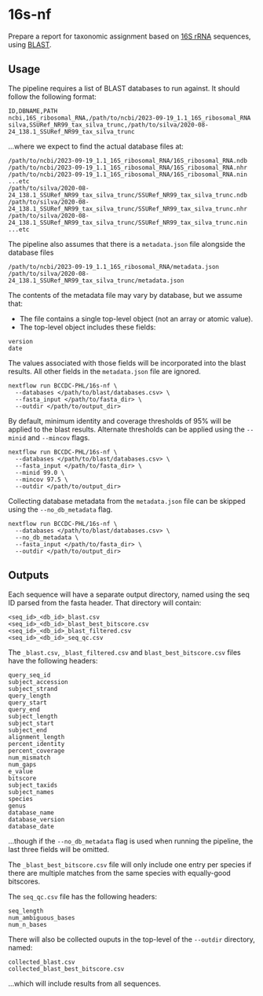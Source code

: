 # 16s-nf

Prepare a report for taxonomic assignment based on [16S rRNA](https://en.wikipedia.org/wiki/16S_ribosomal_RNA) sequences, using [BLAST](https://blast.ncbi.nlm.nih.gov/Blast.cgi).

## Usage

The pipeline requires a list of BLAST databases to run against. It should follow the following format:

```csv
ID,DBNAME,PATH
ncbi,16S_ribosomal_RNA,/path/to/ncbi/2023-09-19_1.1_16S_ribosomal_RNA
silva,SSURef_NR99_tax_silva_trunc,/path/to/silva/2020-08-24_138.1_SSURef_NR99_tax_silva_trunc
```

...where we expect to find the actual database files at:

```
/path/to/ncbi/2023-09-19_1.1_16S_ribosomal_RNA/16S_ribosomal_RNA.ndb
/path/to/ncbi/2023-09-19_1.1_16S_ribosomal_RNA/16S_ribosomal_RNA.nhr
/path/to/ncbi/2023-09-19_1.1_16S_ribosomal_RNA/16S_ribosomal_RNA.nin
...etc
/path/to/silva/2020-08-24_138.1_SSURef_NR99_tax_silva_trunc/SSURef_NR99_tax_silva_trunc.ndb
/path/to/silva/2020-08-24_138.1_SSURef_NR99_tax_silva_trunc/SSURef_NR99_tax_silva_trunc.nhr
/path/to/silva/2020-08-24_138.1_SSURef_NR99_tax_silva_trunc/SSURef_NR99_tax_silva_trunc.nin
...etc
```

The pipeline also assumes that there is a `metadata.json` file alongside the database files

```
/path/to/ncbi/2023-09-19_1.1_16S_ribosomal_RNA/metadata.json
/path/to/silva/2020-08-24_138.1_SSURef_NR99_tax_silva_trunc/metadata.json
```

The contents of the metadata file may vary by database, but we assume that:

- The file contains a single top-level object (not an array or atomic value).
- The top-level object includes these fields:

```
version
date
```

The values associated with those fields will be incorporated into the blast results. All other fields in
the `metadata.json` file are ignored.

```
nextflow run BCCDC-PHL/16s-nf \
  --databases </path/to/blast/databases.csv> \
  --fasta_input </path/to/fasta_dir> \
  --outdir </path/to/output_dir>
```

By default, minimum identity and coverage thresholds of 95% will be applied to the blast results.
Alternate thresholds can be applied using the `--minid` and `--mincov` flags.

```
nextflow run BCCDC-PHL/16s-nf \
  --databases </path/to/blast/databases.csv> \
  --fasta_input </path/to/fasta_dir> \
  --minid 99.0 \
  --mincov 97.5 \
  --outdir </path/to/output_dir>
```

Collecting database metadata from the `metadata.json` file can be skipped using the `--no_db_metadata` flag.

```
nextflow run BCCDC-PHL/16s-nf \
  --databases </path/to/blast/databases.csv> \
  --no_db_metadata \
  --fasta_input </path/to/fasta_dir> \
  --outdir </path/to/output_dir>
```


## Outputs

Each sequence will have a separate output directory, named using the seq ID parsed from
the fasta header. That directory will contain:

```
<seq_id>_<db_id>_blast.csv
<seq_id>_<db_id>_blast_best_bitscore.csv
<seq_id>_<db_id>_blast_filtered.csv
<seq_id>_<db_id>_seq_qc.csv
```

The `_blast.csv`, `_blast_filtered.csv` and `blast_best_bitscore.csv` files have the following headers:

```
query_seq_id
subject_accession
subject_strand
query_length
query_start
query_end
subject_length
subject_start
subject_end
alignment_length
percent_identity
percent_coverage
num_mismatch
num_gaps
e_value
bitscore
subject_taxids
subject_names
species
genus
database_name
database_version
database_date
```

...though if the `--no_db_metadata` flag is used when running the pipeline, the last three fields will be omitted.

The `_blast_best_bitscore.csv` file will only include one entry per species if there are multiple matches from the same
species with equally-good bitscores.

The `seq_qc.csv` file has the following headers:

```
seq_length
num_ambiguous_bases
num_n_bases
```

There will also be collected ouputs in the top-level of the `--outdir` directory, named:

```
collected_blast.csv
collected_blast_best_bitscore.csv
```

...which will include results from all sequences.
